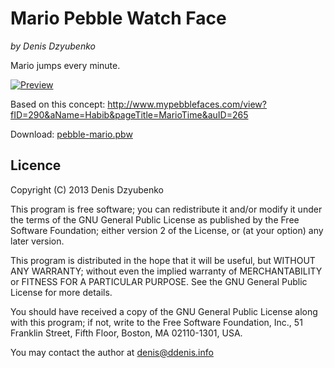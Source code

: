 # Mario Pebble Watch Face
_by Denis Dzyubenko_

Mario jumps every minute.

[![Preview](http://i.imgur.com/Vl6cLh9.jpg)](http://i.imgur.com/Vl6cLh9.jpg)

Based on this concept:
http://www.mypebblefaces.com/view?fID=290&aName=Habib&pageTitle=MarioTime&auID=265

Download: [pebble-mario.pbw](https://s3-eu-west-1.amazonaws.com/www.ddenis.info/pebble-mario/pebble-mario.pbw)


## Licence

Copyright (C) 2013 Denis Dzyubenko

This program is free software; you can redistribute it and/or
modify it under the terms of the GNU General Public License
as published by the Free Software Foundation; either version 2
of the License, or (at your option) any later version.

This program is distributed in the hope that it will be useful,
but WITHOUT ANY WARRANTY; without even the implied warranty of
MERCHANTABILITY or FITNESS FOR A PARTICULAR PURPOSE.  See the
GNU General Public License for more details.

You should have received a copy of the GNU General Public License
along with this program; if not, write to the Free Software
Foundation, Inc., 51 Franklin Street, Fifth Floor, Boston, MA  02110-1301, USA.

You may contact the author at denis@ddenis.info
